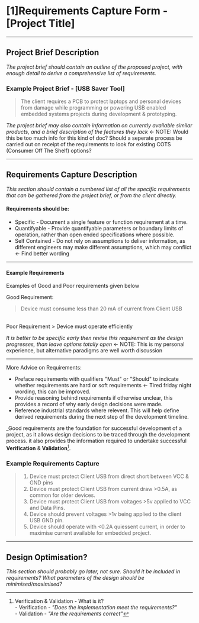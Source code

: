# [1]Requirements Capture Form - [Project Title]

_______________________________________________________________________________________________________________________________________________________
## Project Brief Description
_The project brief should contain an outline of the proposed project, with enough detail to derive a comprehensive list of requirements._

### Example Project Brief - [USB Saver Tool]

> The client requires a PCB to protect laptops and personal devices from damage
> while programming or powering USB enabled embedded systems projects during
> development & prototyping.


_The project brief may also contain information on currently available similar products, and a brief description of the features they lack_ <- NOTE: Would this be too much info for this kind of doc? Should a seperate process be carried out on receipt of the requirements to look for existing COTS (Consumer Off The Shelf) options?

_______________________________________________________________________________________________________________________________________________________
## Requirements Capture Description

*This section should contain a numbered list of all the specific requirements that can be gathered from the project brief, or from the client directly.*

#### Requirements should be:
- Specific           - Document a single feature or function requirement at a time.                                                 <br>
- Quantifyable       - Provide quantifyable parameters or boundary limits of operation, rather than open ended specifications where possible.                <br>
- Self Contained     - Do not rely on assumptions to deliver information, as different engineers may make different assumptions, which may conflict <- Find better wording <br>

--------------------------------------------------------------------------------------
#### Example Requirements
Examples of Good and Poor requirements given below

Good Requirement:
> Device must consume less than 20 mA of current from Client USB
 <br>
Poor Requirement
> Device must operate efficiently
 <br>
 
_It is better to be specific early then revise this requirement as the design progresses, than leave options totally open_ <- NOTE: This is my personal experience, but alternative paradigms are well worth discussion<br>

--------------------------------------------------------------------------------------

More Advice on Requirements:
- Preface requirements with qualifiers "Must" or "Should" to indicate whether requirements are hard or soft requirements <- Tired friday night wording, this can be improved.<br>
- Provide reasoning behind requirements if otherwise unclear, this provides a record of why early design decisions were made.<br>
- Reference industrial standards where relevent. This will help define derived requirements during the next step of the development timeline. <br>

_Good requirements are the foundation for successful development of a project, as it allows design decisions to be traced through the development process.
it also provides the information required to undertake successful **Verification** & **Validation**[^V&V]. 


### Example Requirements Capture

>
> 1. Device must protect Client USB from direct short between VCC & GND pins                                            <br>
> 2. Device must protect Client USB from current draw >0.5A, as common for older devices.                               <br>
> 3. Device must protect Client USB from voltages >5v applied to VCC and Data Pins.                                     <br>
> 4. Device should prevent voltages >1v being applied to the client USB GND pin.                                        <br>
> 5. Device should operate with <0.2A quiessent current, in order to maximise current available for embedded project.   <br>
> 


_______________________________________________________________________________________________________________________________________________________
## Design Optimisation?

_This section should probably go later, not sure. Should it be included in requirements?
What parameters of the design should be minimised/maximised?_


[^V&V]: Verification & Validation - What is it? <br>
        - Verification - _"Does the implementation meet the requirements?"_ <br>
        - Validation   - _"Are the requirements correct"_
